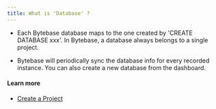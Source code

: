 ```yaml
---
title: What is 'Database' ?
---
```


- Each Bytebase database maps to the one created by 'CREATE DATABASE xxx'. In Bytebase, a database always belongs to a single project.

- Bytebase will periodically sync the database info for every recorded instance. You can also create a new database from the dashboard.

#### Learn more

- [Create a Project](https://www.bytebase.com/docs/get-started/step-by-step/create-a-project)
